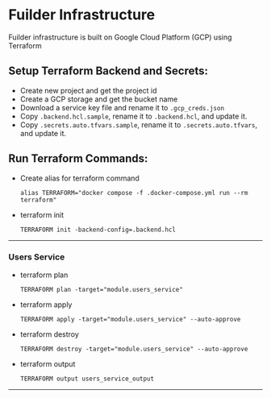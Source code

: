 # Fuilder Infrastructure
Fuilder infrastructure is built on Google Cloud Platform (GCP) using Terraform

## Setup Terraform Backend and Secrets:
- Create new project and get the project id
- Create a GCP storage and get the bucket name
- Download a service key file and rename it to `.gcp_creds.json`
- Copy `.backend.hcl.sample`, rename it to `.backend.hcl`, and update it.
- Copy `.secrets.auto.tfvars.sample`, rename it to `.secrets.auto.tfvars`, and update it.


## Run Terraform Commands:
- Create alias for terraform command
  ```shell
  alias TERRAFORM="docker compose -f .docker-compose.yml run --rm terraform"
  ```
- terraform init
  ```shell
  TERRAFORM init -backend-config=.backend.hcl
  ```

---

### Users Service
- terraform plan
  ```shell
  TERRAFORM plan -target="module.users_service"
  ```
- terraform apply
  ```shell
  TERRAFORM apply -target="module.users_service" --auto-approve
  ```
- terraform destroy
  ```shell
  TERRAFORM destroy -target="module.users_service" --auto-approve
  ```
- terraform output
  ```shell
  TERRAFORM output users_service_output
  ```

---
